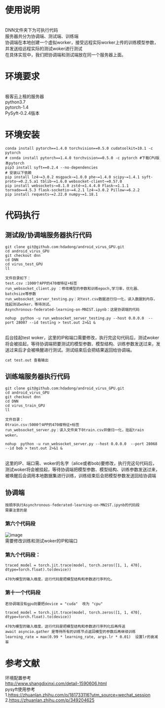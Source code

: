 # 使用说明
<br>DNN文件夹下为可执行代码
<br>服务器共分为协调端、测试端、训练端
<br>协调端在本地创建一个虚拟worker，接受远程实际worker上传的训练模型参数，并发送给远程实际的测试woker进行测试
<br>在具体实现中，我们把协调端和测试端放在同一个服务器上面。

# 环境要求
<br>极客云上租的服务器
<br>python3.7
<br>pytorch-1.4
<br>PySyft-0.2.4版本
# 环境安装
```
conda install pytorch==1.4.0 torchvision==0.5.0 cudatoolkit=10.1 -c pytorch
# conda install pytorch==1.4.0 torchvision==0.5.0 -c pytorch #下载CPU版本pytorch
pip3 install syft==0.2.4 --no-dependencies
# 安装以下依赖
pip install lz4~=3.0.2 msgpack~=1.0.0 phe~=1.4.0 scipy~=1.4.1 syft-proto~=0.2.5.a1 tblib~=1.6.0 websocket-client~=0.57.0 
pip install websockets~=8.1.0 zstd~=1.4.4.0 Flask~=1.1.1 tornado==4.5.3 flask-socketio~=4.2.1 lz4~=3.0.2 Pillow~=6.2.2 
pip install requests~=2.22.0 numpy~=1.18.1
```

# 代码执行
## 测试段/协调端服务器执行代码
```
git clone git@github.com:hdadong/android_virus_GPU.git
cd android_virus_GPU
git checkout dnn
cd DNN
cd virus_test_GPU
ll
```
    文件目录如下：
    test.csv :1000个APP的470维特征+标签
    run_websocket_client.py ：修改模型的参数和训练epoch,学习率，优化器、batchsize等参数
    run_websocket_server_testing.py：对test.csv数据进行归一化，读入数据到内存，挂起测试woker，等待测试。
    Asynchronous-federated-learning-on-MNIST.ipynb：这是协调端的代码
```
nohup  python -u run_websocket_server_testing.py --host 0.0.0.0  --port 28007 --id testing > test.out 2>&1 &  
```
<br>后台挂起test woker，这里的IP和端口需要修改，执行完这句代码后，测试woker将会被挂起，等待协调端把要测试的模型参数、模型结构、训练参数发送过来，发送过来后才会被唤醒进行测试。测试结束后会把结果返回给协调端。

```
cat test.out 查看输出
```

## 训练端服务器执行代码
```
git clone git@github.com:hdadong/android_virus_GPU.git
cd android_virus_GPU
git checkout dnn
cd DNN
cd virus_train_GPU  
ll  
```
    文件目录：  
    0train.csv:5000个APP的470维特征+标签  
    run_websocket_server.py：读入文件夹下0train.csv并做归一化，挂起train woker。  
```
nohup  python -u run_websocket_server.py --host 0.0.0.0  --port 28068 --id bob > test.out 2>&1 &   
```
<br>这里的IP、端口需、woker的名字（alice或者bob)要修改，执行完这句代码后，测试woker将会被挂起，等待协调端把模型参数、模型结构、训练参数发送过来，被唤醒后会调用本地数据集进行训练，训练结束后会把模型参数发送回给协调端  

## 协调端  
    按顺序执行Asynchronous-federated-learning-on-MNIST.ipynb的代码段  
    需要注意的是  
### 第六个代码段  
![image](https://user-images.githubusercontent.com/44421595/112457567-db5f5180-8d96-11eb-8705-4f04452fadd8.png)  
    需要修改训练和测试woker的IP和端口  
### 第九个代码段：  
```
traced_model = torch.jit.trace(model, torch.zeros([1, 1, 470], dtype=torch.float).to(device))
```
    470为模型的输入维度，这行代码是把模型结构和参数进行序列化。
### 第十一个代码段
    若协调端没有gpu则要把device = "cuda"  改为 "cpu"   
```
traced_model = torch.jit.trace(model, torch.zeros([1, 1, 470], dtype=torch.float).to(device))  
```
    470为模型的输入维度，这行代码是把模型结构和参数进行序列化后再传送  
    await asyncio.gather 是等待所有的训练节点返回模型的参数后再继续训练  
    learning_rate = max(0.99 * learning_rate, args.lr * 0.01)  设置lr的衰减率  


# 参考文献
环境配置参考  
http://www.shangdixinxi.com/detail-1590606.html  
pysyft使用参考  
1.https://zhuanlan.zhihu.com/p/181733116?utm_source=wechat_session  
2.https://zhuanlan.zhihu.com/p/349204625
